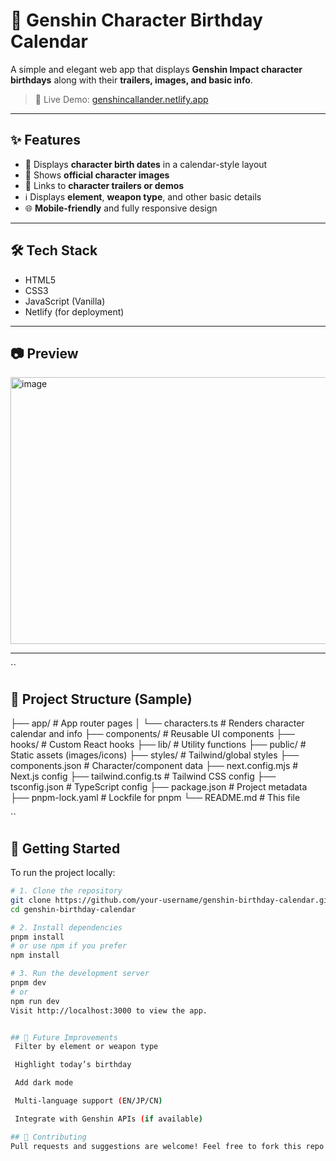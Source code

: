 # 🎂 Genshin Character Birthday Calendar

A simple and elegant web app that displays **Genshin Impact character birthdays** along with their **trailers, images, and basic info**.

> 🔗 Live Demo: [genshincallander.netlify.app](http://genshincallander.netlify.app)

---

## ✨ Features

- 📅 Displays **character birth dates** in a calendar-style layout
- 📸 Shows **official character images**
- 🎥 Links to **character trailers or demos**
- ℹ️ Displays **element**, **weapon type**, and other basic details
- 🌐 **Mobile-friendly** and fully responsive design

---

## 🛠️ Tech Stack

- HTML5
- CSS3
- JavaScript (Vanilla)
- Netlify (for deployment)

---

## 📷 Preview

<img width="1556" height="427" alt="image" src="https://github.com/user-attachments/assets/ff3421ba-1da4-4af6-b85f-ec56e3869109" />


---
``
## 📁 Project Structure (Sample)
├── app/ # App router pages
│ └── characters.ts # Renders character calendar and info
├── components/ # Reusable UI components
├── hooks/ # Custom React hooks
├── lib/ # Utility functions
├── public/ # Static assets (images/icons)
├── styles/ # Tailwind/global styles
├── components.json # Character/component data
├── next.config.mjs # Next.js config
├── tailwind.config.ts # Tailwind CSS config
├── tsconfig.json # TypeScript config
├── package.json # Project metadata
├── pnpm-lock.yaml # Lockfile for pnpm
└── README.md # This file

``
## 🚀 Getting Started

To run the project locally:

```bash
# 1. Clone the repository
git clone https://github.com/your-username/genshin-birthday-calendar.git
cd genshin-birthday-calendar

# 2. Install dependencies
pnpm install
# or use npm if you prefer
npm install

# 3. Run the development server
pnpm dev
# or
npm run dev
Visit http://localhost:3000 to view the app.


## 🔧 Future Improvements
 Filter by element or weapon type

 Highlight today’s birthday

 Add dark mode

 Multi-language support (EN/JP/CN)

 Integrate with Genshin APIs (if available)

## 🤝 Contributing
Pull requests and suggestions are welcome! Feel free to fork this repo and improve the project.


